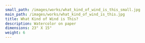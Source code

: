 ```yaml
---
small_path: /images/works/what_kind_of_wind_is_this_small.jpg
main_path: /images/works/what_kind_of_wind_is_this.jpg
title: What Kind of Wind is This?
description: Watercolor on paper
dimensions: 23" X 15"
weight: 6
---
```

